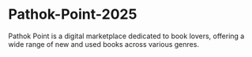 # Pathok-Point-2025
Pathok Point is a digital marketplace dedicated to book lovers, offering a wide range of new and used books across various genres.
